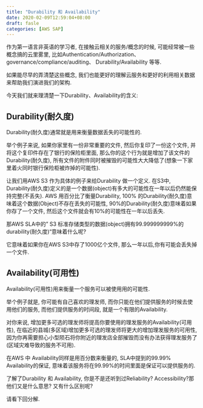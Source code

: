 ```yaml
---
title: "Durability 和 Availability"
date: 2020-02-09T12:59:04+08:00
draft: fasle
categories: [AWS SAP]
---
```


作为第一语言非英语的学习者, 在接触云相关的服务/概念的时候, 可能经常被一些概念搞的云里雾里, 比如Authentication/Authorization、governance/compliance/auditing、 Durability/Availability 等等. 

如果能尽早的弄清楚这些概念, 我们也能更好的理解云服务和更好的利用相关数据来帮助我们演进我们的架构.

今天我们就来理清楚一下Durability、Availability的含义:


## Durability(耐久度)

Durability(耐久度)通常就是用来衡量数据丢失的可能性的.


举个例子来说, 如果你家里有一份非常重要的文件, 然后你复印了一份这个文件, 并将这个复印件存在了银行的保险柜里面, 那么你的这个行为就是增加了该文件的Durability(耐久度), 所有文件的附件同时被摧毁的可能性大大降低了(想象一下家里着火同时银行保险柜被炸掉的可能性).


让我们用AWS S3 作为具体的例子来给Durability 做一个定义. 在S3中, Durability(耐久度)定义的是一个数据(object)有多大的可能性在一年以后仍然能保持完整(不丢失). AWS 用百分比了衡量Durability, 100% 的Durability(耐久度)意味着这个数据(Object)不存在丢失的可能性, 90%的Durability(耐久度)意味着如果你存了一个文件, 然后这个文件就会有10%的可能性在一年以后丢失.

那AWS SLA中的” S3 标准存储类型的数据(object)拥有99.999999999%的durability(耐久度)“意味着什么呢?


它意味着如果你在AWS S3中存了1000亿个文件, 那么一年以后,你有可能会丢失掉一个文件.


## Availability(可用性)

Availability(可用性)用来衡量一个服务可以被使用用的可能性.


举个例子就是, 你可能有自己喜欢的理发师, 而你只能在他们提供服务的时候去使用他们的服务, 而他们提供服务的时间段, 就是一个有限的Availability. 


对你来说, 增加更多可选的理发师将提高你要使用的理发服务的Availability(可用性), 在临近的县城(多区域)增加更多可选的理发师将更大的增加理发服务的可用性, 因为你再需要担心小型陨石将你附近的理发店全部摧毁而没有办法获得理发服务了(区域灾难导致的服务不可用).


在AWS 中 Availability同样是用百分数来衡量的, SLA中提到的99.99% Availability的保证, 意味着该服务将在99.99%的时间里面是保证可以提供服务的.


了解了Durability 和 Availability, 你是不是还听到过Reliability? Accessibility?那他们又是什么意思? 又有什么区别呢?

请看下回分解.

